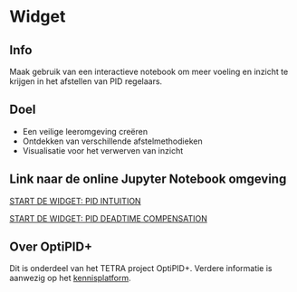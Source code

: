 # Widget

## Info

Maak gebruik van een interactieve notebook om meer voeling en inzicht te krijgen in het afstellen van PID regelaars.

## Doel

* Een veilige leeromgeving creëren 
* Ontdekken van verschillende afstelmethodieken
* Visualisatie voor het verwerven van inzicht

## Link naar de online Jupyter Notebook omgeving

[START DE WIDGET: PID INTUITION](https://mybinder.org/v2/gh/CrianBox/pidtuner_widget/HEAD?filepath=%2Fwidget1%2FPIDtune_Widget)

[START DE WIDGET: PID DEADTIME COMPENSATION](https://mybinder.org/v2/gh/CrianBox/pidtuner_widget/HEAD?filepath=%2Fwidget2%2Fwidget_control_timedelay.ipynb)


## Over OptiPID+

Dit is onderdeel van het TETRA project OptiPID+. Verdere informatie is aanwezig op het [kennisplatform](https://keen-leavitt-dde150.netlify.app/).


